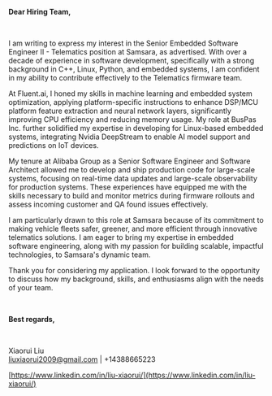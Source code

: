 **Dear Hiring Team,**
&nbsp;

&nbsp;

I am writing to express my interest in the Senior Embedded Software Engineer II - Telematics position at Samsara, as advertised. With over a decade of experience in software development, specifically with a strong background in C++, Linux, Python, and embedded systems, I am confident in my ability to contribute effectively to the Telematics firmware team.

At Fluent.ai, I honed my skills in machine learning and embedded system optimization, applying platform-specific instructions to enhance DSP/MCU platform feature extraction and neural network layers, significantly improving CPU efficiency and reducing memory usage. My role at BusPas Inc. further solidified my expertise in developing for Linux-based embedded systems, integrating Nvidia DeepStream to enable AI model support and predictions on IoT devices.

My tenure at Alibaba Group as a Senior Software Engineer and Software Architect allowed me to develop and ship production code for large-scale systems, focusing on real-time data updates and large-scale observability for production systems. These experiences have equipped me with the skills necessary to build and monitor metrics during firmware rollouts and assess incoming customer and QA found issues effectively.

I am particularly drawn to this role at Samsara because of its commitment to making vehicle fleets safer, greener, and more efficient through innovative telematics solutions. I am eager to bring my expertise in embedded software engineering, along with my passion for building scalable, impactful technologies, to Samsara's dynamic team.

Thank you for considering my application. I look forward to the opportunity to discuss how my background, skills, and enthusiasms align with the needs of your team.
&nbsp;

&nbsp;

**Best regards,** 
&nbsp;

&nbsp;

Xiaorui Liu  
liuxiaorui2009@gmail.com | +14388665223

[https://www.linkedin.com/in/liu-xiaorui/](https://www.linkedin.com/in/liu-xiaorui/)
